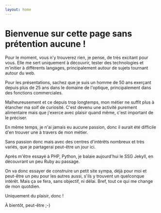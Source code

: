 ```yaml
---
layout: home
---
```


# Bienvenue sur cette page sans prétention aucune !

Pour le moment, vous n'y trouverez rien, je  pense, de très excitant pour vous. Elle me sert uniquement à découvrir, tester des technologies et m'initier à différents langages, principalement autour de sujets tournant autour du web.

Pour les présentations, sachez que je suis un homme de 50 ans exerçant depuis plus de 25 ans dans le domaine de l'optique, principalement dans des fonctions commerciales.

Malheureusement et ce depuis trop longtemps, mon métier ne suffit plus à étancher ma soif de curiosité. C'est devenu une activité purement alimentaire mais que j'exerce avec plaisir quand même, c'est important de le préciser.

En même temps, je n'ai jamais eu aucune passion, donc il aurait été difficile d'en trouver une à travers de mon métier.

Sans passion donc mais avec des centres d'intérêts nombreux et très variés, que je partagerai peut-être un jour ici.

Après m'être essayé à PHP, Python, je balaie aujourd'hui le SSG Jekyll, en découvrant un peu Ruby au passage.

On va donc essayer de construire un petit site sympa, déjà pour moi et peut-être un peu pour les autres aussi, s'ils y trouvent un quelconque intérêt. Mais ça se fera, sans objectif, ni délai. Bref, tout ce qui me change de mon quotdien. 

Uniquement du plaisir, donc !

À bientôt, peut-être ;-)
